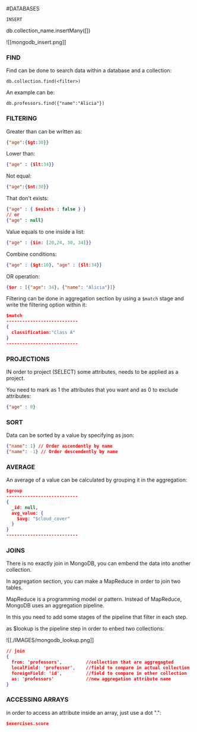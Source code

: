 #DATABASES 



`INSERT`

db.collection_name.insertMany(\[\])

![[mongodb_insert.png]]


### FIND

Find can be done to search data within a database and a collection: 

```
db.collection.find(<filter>)
```

An example can be: 
```
db.professors.find({"name":"Alicia"})
```

### FILTERING

Greater than can be written as: 
```json
{"age":{$gt:30}}
```

Lower than: 
```json
{"age" : {$lt:34}}
```

Not equal: 
```json
{"age":{$nt:30}}
```

That don't exists: 
```json
{"age" : { $exists : false } }
// or
{"age" : null}
```

Value equals to one inside a list: 
```json
{"age" : {$in: [20,24, 30, 34]}}
```

Combine conditions: 
```json
{"age" : {$gt:10}, "age" : {$lt:34}}
```

OR operation: 
```json
{$or : [{"age": 34}, {"name": "Alicia"}]}
```


Filtering can be done in aggregation section by using a `$match` stage and write the filtering option within it: 

```JSON
$match
---------------------------
{
  classification:"Class A"
}
---------------------------
```

### PROJECTIONS

IN order to project (SELECT) some attributes, needs to be applied as a project. 

You need to mark as 1 the attributes that you want and as 0 to exclude attributes: 

```json
{"age" : 0}
```

### SORT

Data can be sorted by a value by specifying as json: 

```json 
{"name": 1} // Order ascendently by name
{"name": -1} // Order descendently by name
```

### AVERAGE

An average of a value can be calculated by grouping it in the aggregation: 
```JSON
$group 
---------------------------
{
  _id: null,
  avg_value: {
    $avg: "$cloud_cover"
  }
}
---------------------------
```

### JOINS

There is no exactly join in MongoDB, you can embend the data into another collection. 

In aggregation section, you can make a MapReduce in order to join two tables. 

MapReduce is a programming model or pattern. 
Instead of MapReduce, MongoDB uses an aggregation pipeline. 

In this you need to add some stages of the pipeline that filter in each step. 

as $lookup is the pipeline step in order to enbed two collections: 

![[./IMAGES/mongodb_lookup.png]]

```json
// join
{
  from: 'professors',         //collection that are aggregagted
  localField: 'professor',    //field to compare in actual collection
  foreignField: 'id',         //field to compare in other collection
  as: 'professors'            //new aggregation attribute name
}
```

### ACCESSING ARRAYS

in order to access an attribute inside an array, just use a dot ".": 

```json
$exercises.score
```